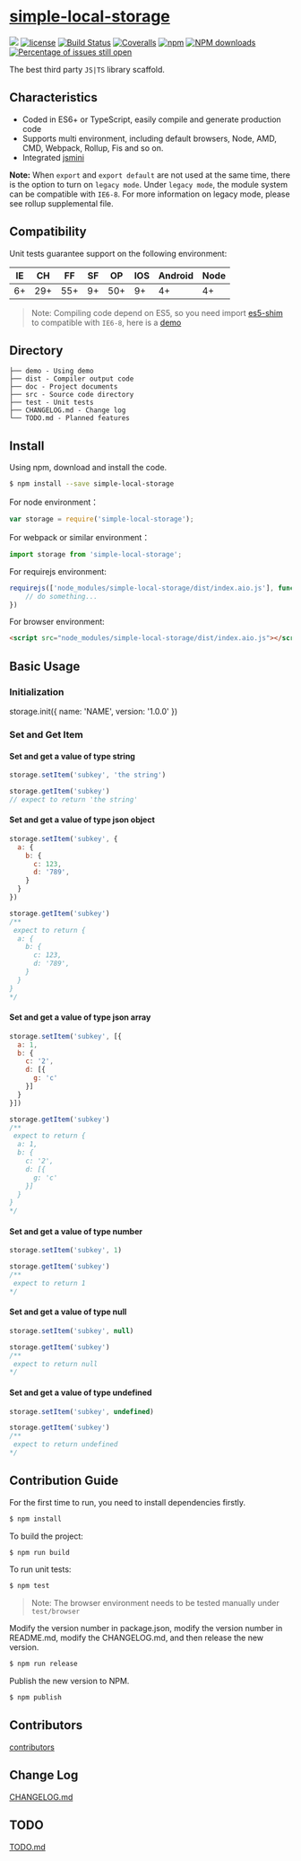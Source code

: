 # [simple-local-storage](https://github.com/lerypapa/simple-local-storage)
[![](https://img.shields.io/badge/Powered%20by-jslib%20base-brightgreen.svg)](https://github.com/yanhaijing/jslib-base)
[![license](https://img.shields.io/badge/license-MIT-blue.svg)](https://github.com/lerypapa/simple-local-storage/blob/master/LICENSE)
[![Build Status](https://travis-ci.org/lerypapa/simple-local-storage.svg?branch=master)](https://travis-ci.org/lerypapa/simple-local-storage)
[![Coveralls](https://img.shields.io/coveralls/lerypapa/simple-local-storage.svg)](https://coveralls.io/github/lerypapa/simple-local-storage)
[![npm](https://img.shields.io/badge/npm-0.1.0-orange.svg)](https://www.npmjs.com/package/simple-local-storage)
[![NPM downloads](http://img.shields.io/npm/dm/simple-local-storage.svg?style=flat-square)](http://www.npmtrends.com/simple-local-storage)
[![Percentage of issues still open](http://isitmaintained.com/badge/open/lerypapa/simple-local-storage.svg)](http://isitmaintained.com/project/lerypapa/simple-local-storage "Percentage of issues still open")

The best third party `JS|TS` library scaffold. 

## Characteristics

- Coded in ES6+ or TypeScript, easily compile and generate production code
- Supports multi environment, including default browsers, Node, AMD, CMD, Webpack, Rollup, Fis and so on.
- Integrated [jsmini](https://github.com/jsmini)

**Note:** When `export` and `export default` are not used at the same time, there is the option to 
turn on `legacy mode`. Under `legacy mode`, the module system can be compatible with `IE6-8`. For more information on legacy mode, 
please see rollup supplemental file. 

## Compatibility
Unit tests guarantee support on the following environment:

| IE   | CH   | FF   | SF   | OP   | IOS  | Android   | Node  |
| ---- | ---- | ---- | ---- | ---- | ---- | ---- | ----- |
| 6+   | 29+ | 55+  | 9+   | 50+  | 9+   | 4+   | 4+ |

> Note: Compiling code depend on ES5, so you need import [es5-shim](http://github.com/es-shims/es5-shim/) to compatible with `IE6-8`, here is a [demo](./demo/demo-global.html)

## Directory
```
├── demo - Using demo
├── dist - Compiler output code
├── doc - Project documents
├── src - Source code directory
├── test - Unit tests
├── CHANGELOG.md - Change log
└── TODO.md - Planned features
```

## Install

Using npm, download and install the code. 

```bash
$ npm install --save simple-local-storage
```

For node environment：

```js
var storage = require('simple-local-storage');
```

For webpack or similar environment：

```js
import storage from 'simple-local-storage';
```

For requirejs environment:

```js
requirejs(['node_modules/simple-local-storage/dist/index.aio.js'], function (storage) {
    // do something...
})
```

For browser environment:

```html
<script src="node_modules/simple-local-storage/dist/index.aio.js"></script>
```

## Basic Usage
### Initialization
storage.init({
  name: 'NAME',
  version: '1.0.0'
})
### Set and Get Item
#### Set and get a value of type string
```js
storage.setItem('subkey', 'the string')
```
```js
storage.getItem('subkey')
// expect to return 'the string'
```

#### Set and get a value of type json object 
```js
storage.setItem('subkey', {
  a: {
    b: {
      c: 123,
      d: '789',
    }
  }
})
```
```js
storage.getItem('subkey')
/**
 expect to return {
  a: {
    b: {
      c: 123,
      d: '789',
    }
  }
}
*/
```

#### Set and get a value of type json array
```js
storage.setItem('subkey', [{
  a: 1,
  b: {
    c: '2',
    d: [{
      g: 'c'
    }]
  }
}])
```
```js
storage.getItem('subkey')
/**
 expect to return {
  a: 1,
  b: {
    c: '2',
    d: [{
      g: 'c'
    }]
  }
}
*/
```
#### Set and get a value of type number
```js
storage.setItem('subkey', 1)
```
```js
storage.getItem('subkey')
/**
 expect to return 1
*/
```

#### Set and get a value of type null
```js
storage.setItem('subkey', null)
```
```js
storage.getItem('subkey')
/**
 expect to return null
*/
```

#### Set and get a value of type undefined
```js
storage.setItem('subkey', undefined)
```
```js
storage.getItem('subkey')
/**
 expect to return undefined
*/
```

## Contribution Guide
For the first time to run, you need to install dependencies firstly.

```bash
$ npm install
```

To build the project:

```bash
$ npm run build
```

To run unit tests:

```bash
$ npm test
```

> Note: The browser environment needs to be tested manually under ```test/browser```

Modify the version number in package.json, modify the version number in README.md, modify the CHANGELOG.md, and then release the new version.

```bash
$ npm run release
```

Publish the new version to NPM.

```bash
$ npm publish
```

## Contributors

[contributors](https://github.com/lerypapa/simple-local-storage/graphs/contributors)

## Change Log
[CHANGELOG.md](./CHANGELOG.md)

## TODO
[TODO.md](./TODO.md)